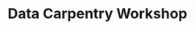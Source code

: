 ---
title: "Data Carpentry Workshop"
layout: single
menu: "main"
start: 2018-03-20 09:00:00 EST
end: 2018-03-21 16:30:00 EST
location: "UF Informatics Institute"
website: "https://uf-carpentry.github.io/2018-03-20-UFDataSymposium/"
topics: "* Data Organization in Spreadsheets and OpenRefine * Introduction to R * Data Analysis and Visualization in R * SQL for Data Management *"
---